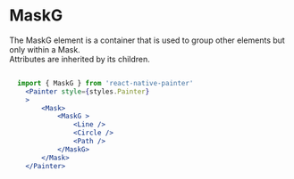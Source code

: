 # MaskG

The MaskG element is a container that is used to group other elements but only within a Mask.  
Attributes are inherited by its children.

```jsx

  import { MaskG } from 'react-native-painter'
    <Painter style={styles.Painter} 
    >
        <Mask>
            <MaskG >
                <Line />
                <Circle />
                <Path />
            </MaskG>   
        </Mask>  
    </Painter>
```



